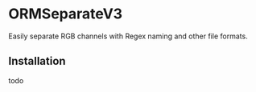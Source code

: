 
# ORMSeparateV3

Easily separate RGB channels with Regex naming and other file formats.

## Installation

todo
